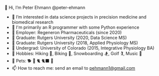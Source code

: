 👋 Hi, I’m Peter Ehmann @peter-ehmann

- 👀 I’m interested in data science projects in precision medicine and biomedical research
- 🌱 I'm primarily an R programmer with some Python experience
- 🏢 Employer: Regeneron Pharmaceuticals (since 2020)
- 🍎 Graduate: Rutgers University (2020, Data Science MS)
- 🍎 Graduate: Rutgers University (2018, Applied Physiology MS)
- 🍏 Undergrad: University of Colorado (2015, Integrative Physiology BA)
- 🌟 Hobbies: Hiking 🥾, Biking 🚴, Snowboarding 🏂, Golf 🏌️, Music 🎸
- 🐶 Pets: 🐕 🦮 🐈 🐈‍⬛ 🦎
- 📫 How to reach me: send an email to [pehmann1@gmail.com](pehmann1@gmail.com)
